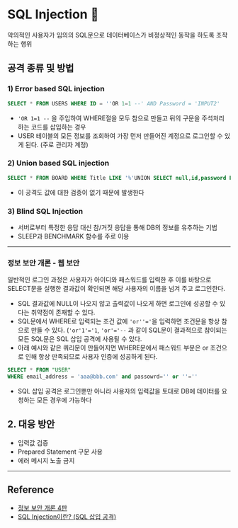 # SQL Injection 🦠

악의적인 사용자가 임의의 SQL문으로 데이터베이스가 비정상적인 동작을 하도록 조작하는 행위

## 공격 종류 및 방법

### 1) Error based SQL injection

```sql
SELECT * FROM USERS WHERE ID = ''OR 1=1 --' AND Password = 'INPUT2'
```

- `'OR 1=1 --` 을 주입하여 WHERE절을 모두 참으로 만들고 뒤의 구문을 주석처리 하는 코드를 삽입하는 경우
- USER 테이블의 모든 정보를 조회하여 가장 먼저 만들어진 계정으로 로그인할 수 있게 된다. (주로 관리자 계정)

### 2) Union based SQL injection

```sql
SELECT * FROM BOARD WHERE Title LIKE '%'UNION SELECT null,id,password FROM USERS --%' AND contents '% UNION SELECT null,id,password FROM USERS -- %'
```

- 이 공격도 값에 대한 검증이 없기 때문에 발생한다

### 3) Blind SQL Injection

- 서버로부터 특정한 응답 대신 참/거짓 응답을 통해 DB의 정보를 유추하는 기법
- SLEEP과 BENCHMARK 함수를 주로 이용

---

### 정보 보안 개론 - 웹 보안

일반적인 로그인 과정은 사용자가 아이디와 패스워드를 입력한 후 이를 바탕으로 SELECT문을 실행한 결과값이 확인되면 해당 사용자의 이름을 넘겨 주고 로그인한다.

- SQL 결과값에 NULL이 나오지 않고 출력값이 나오게 하면 로그인에 성공할 수 있다는 취약점이 존재할 수 있다.
- SQL문에서 WHERE로 입력되는 조건 값에 `'or''='`을 입력하면 조건문을 항상 참으로 만들 수 있다. (`'or'1'='1`, `'or'='--` 과 같이 SQL문이 결과적으로 참이되는 모든 SQL문은 SQL 삽입 공격에 사용될 수 있다.
- 아래 예시와 같은 쿼리문이 만들어지면 WHERE문에서 패스워드 부분은 or 조건으로 인해 항상 만족되므로 사용자 인증에 성공하게 된다.

```sql
SELECT * FROM "USER"
WHERE email_address = 'aaa@bbb.com' and passowrd='' or ''=''
```

- SQL 삽입 공격은 로그인뿐만 아니라 사용자의 입력값을 토대로 DB에 데이터를 요청하는 모든 경우에 가능하다

## 2. 대응 방안

- 입력값 검증
- Prepared Statement 구문 사용
- 에러 메시지 노출 금지

---

## Reference

- [정보 보안 개론 4판](http://www.yes24.com/Product/Goods/102486031)
- [SQL Injection이란? (SQL 삽입 공격)](https://noirstar.tistory.com/264)
